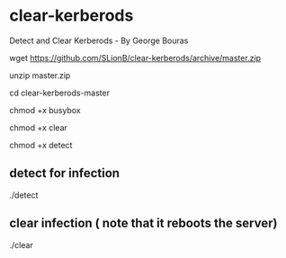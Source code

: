 # clear-kerberods
Detect and Clear Kerberods - By George Bouras

wget https://github.com/SLionB/clear-kerberods/archive/master.zip

unzip master.zip

cd clear-kerberods-master

chmod +x busybox

chmod +x clear

chmod +x detect


## detect for infection
./detect

## clear infection ( note that it reboots the server)
./clear
